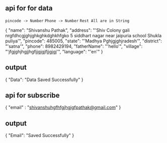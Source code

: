 <!-- @format -->

## api for for data

`pincode -> Number`
`Phone -> Number`
`Rest All are in String`

{
"name": "Shivanshu Pathak",
"address": "'Shiv Colony gali nrgfdhcgjghjghkghkdghkhfgko 5 siddhart nagar near jaipuria school Shukla puliya'",
"pincode": 485005,
"state": "'Madhya Pghjgjghjradesh'",
"district": "'satna'",
"phone": 8982429194,
"fatherName": "'hello'",
"village": "'jfgjghjhgjjhgfjjgjgjfjjgjgj'",
"language": "'en'"
}

## output

{
"Data": "Data Saved Successfully"
}

## api for subscribe

{
"email" : "shivanshuhgfhfgjhgjgfpathak@gmail.com"
}

## output

{
"Email": "Saved Successfully"
}
